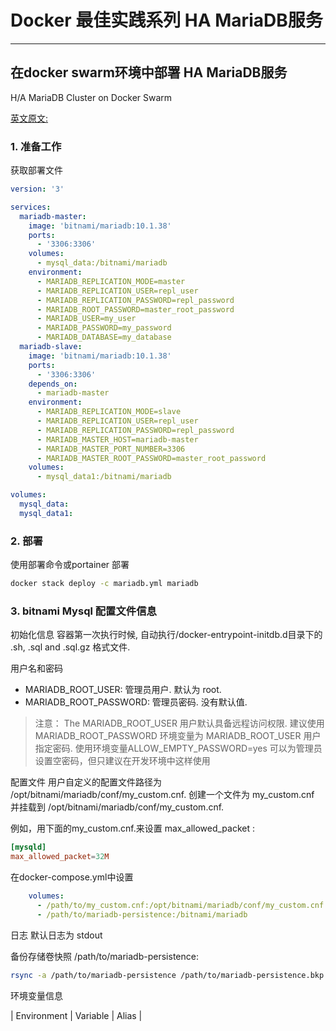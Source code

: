 # Docker 最佳实践系列  HA MariaDB服务

-----

## 在docker swarm环境中部署 HA MariaDB服务

H/A MariaDB Cluster on Docker Swarm

[英文原文:](https://hub.docker.com/r/bitnami/mariadb)

### 1. 准备工作

获取部署文件

``` yml
version: '3'

services:
  mariadb-master:
    image: 'bitnami/mariadb:10.1.38'
    ports:
      - '3306:3306'
    volumes:
      - mysql_data:/bitnami/mariadb
    environment:
      - MARIADB_REPLICATION_MODE=master
      - MARIADB_REPLICATION_USER=repl_user
      - MARIADB_REPLICATION_PASSWORD=repl_password
      - MARIADB_ROOT_PASSWORD=master_root_password
      - MARIADB_USER=my_user
      - MARIADB_PASSWORD=my_password
      - MARIADB_DATABASE=my_database
  mariadb-slave:
    image: 'bitnami/mariadb:10.1.38'
    ports:
      - '3306:3306'
    depends_on:
      - mariadb-master
    environment:
      - MARIADB_REPLICATION_MODE=slave
      - MARIADB_REPLICATION_USER=repl_user
      - MARIADB_REPLICATION_PASSWORD=repl_password
      - MARIADB_MASTER_HOST=mariadb-master
      - MARIADB_MASTER_PORT_NUMBER=3306
      - MARIADB_MASTER_ROOT_PASSWORD=master_root_password
    volumes:
      - mysql_data1:/bitnami/mariadb

volumes:
  mysql_data:
  mysql_data1:

```

### 2. 部署

使用部署命令或portainer 部署

``` bash
docker stack deploy -c mariadb.yml mariadb  
```

### 3. bitnami Mysql 配置文件信息

初始化信息
容器第一次执行时候, 自动执行/docker-entrypoint-initdb.d目录下的 .sh, .sql and .sql.gz 格式文件.

用户名和密码

- MARIADB_ROOT_USER: 管理员用户. 默认为 root.
- MARIADB_ROOT_PASSWORD: 管理员密码. 没有默认值.

>注意： The MARIADB_ROOT_USER 用户默认具备远程访问权限. 建议使用 MARIADB_ROOT_PASSWORD 环境变量为 MARIADB_ROOT_USER 用户指定密码. 使用环境变量ALLOW_EMPTY_PASSWORD=yes 可以为管理员设置空密码，但只建议在开发环境中这样使用

配置文件
用户自定义的配置文件路径为 /opt/bitnami/mariadb/conf/my_custom.cnf. 创建一个文件为 my_custom.cnf 并挂载到 /opt/bitnami/mariadb/conf/my_custom.cnf.

例如，用下面的my_custom.cnf.来设置 max_allowed_packet :

``` cnf
[mysqld]
max_allowed_packet=32M

```

在docker-compose.yml中设置

``` yml
    volumes:
      - /path/to/my_custom.cnf:/opt/bitnami/mariadb/conf/my_custom.cnf:ro
      - /path/to/mariadb-persistence:/bitnami/mariadb
```

日志
默认日志为 stdout

备份存储卷快照 /path/to/mariadb-persistence:

``` bash
rsync -a /path/to/mariadb-persistence /path/to/mariadb-persistence.bkp.$(date +%Y%m%d-%H.%M.%S)
```

环境变量信息

| Environment   |      Variable      |  Alias |
